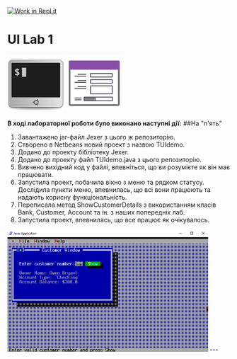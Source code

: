 [![Work in Repl.it](https://classroom.github.com/assets/work-in-replit-14baed9a392b3a25080506f3b7b6d57f295ec2978f6f33ec97e36a161684cbe9.svg)](https://classroom.github.com/online_ide?assignment_repo_id=2786685&assignment_repo_type=AssignmentRepo)
# UI Lab 1
![](terminal-icon.png)
![](gui-icon.png)


  
**В ході лабораторної роботи було виконано наступні дії:**
##На "п'ять"
1. Завантажено jar-файл Jexer з цього ж репозиторію.
2. Створено в Netbeans новий проект з назвою TUIdemo. 
3. Додано до проекту бібліотеку Jexer.
4. Додано до проекту файл TUIdemo.java з цього репозиторію.
5. Вивчено вихідний код у файлі, впевніться, що ви розумієте як він має працювати.
6. Запустила проект, побачила вікно з меню та рядком статусу. Дослідила пункти меню, впевнилась, що всі вони працюють та надають корисну функціональність. 
7. Переписала метод ShowCustomerDetails з використанням класів Bank, Customer, Account та ін. з наших попередніх лаб.
8. Запустила проект, впевнилась, що все працює як очікувалось. 

<img src="https://github.com/ppc-ntu-khpi/tui-lab1-34-34-golovnia-yana/blob/master/image.png" width="90%"/>
---



